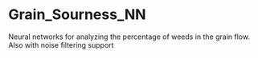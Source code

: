 # Grain_Sourness_NN
Neural networks for analyzing the percentage of weeds in the grain flow. Also with noise filtering support
